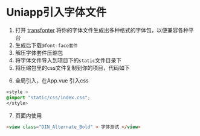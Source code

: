 
# Uniapp引入字体文件

1.  打开 [transfonter](https://transfonter.org/) 将你的字体文件生成出多种格式的字体包，以便兼容各种平台
2.  生成后下载```@font-face套件``` 
3.  解压字体套件压缩包
4.  将字体文件导入到项目下的```static```文件目录下
5.  将压缩包里的css文件复制到你的项目，代码如下
<CodeSwitcher :languages="{1:'字体文件',2:'Base64编码'}">

<template v-slot:1>

    ``` css
  //将路径改成你的字体文件目录
  @font-face {
    font-family: 'DIN Alternate';
    src: url('~@/static/fonts/DINAlternate-Bold.woff2') format('woff2'),
      url('~@/static/fonts/DINAlternate-Bold.woff') format('woff');
    font-weight: bold;
    font-style: normal;
    font-display: swap;
  }
  

  //设置一个class名使用此字体
  .DIN_Alternate_Bold {
    font-family: 'DIN Alternate' !important;
    font-style: normal;
  }

```

</template>

<template v-slot:2>

``` css

//需要在transfonter转换时勾选Base64 encode
  @font-face {
    font-family: 'DIN Alternate';
    src: url('data:font/woff2;charset=utf-8;base64,·····') format('woff2'),
      url('data:font/woff2;charset=utf-8;base64,····') format('woff');
    font-weight: bold;
    font-style: normal;
    font-display: swap;
  }

  //设置一个class名使用此字体
  .DIN_Alternate_Bold {
    font-family: 'DIN Alternate' !important;
    font-style: normal;
  }

```

</template>
</CodeSwitcher>

<CodeSwitcher :languages="{mac:'MacOs',win:'Windows'}">

<template v-slot:mac>
 
``` css

  //将路径改成你的字体文件目录
  @font-face {
    font-family: 'DIN Alternate';
    src: url('~@/static/fonts/DINAlternate-Bold.woff2') format('woff2'),
      url('~@/static/fonts/DINAlternate-Bold.woff') format('woff');
    font-weight: bold;
    font-style: normal;
    font-display: swap;
  }
  

  //设置一个class名使用此字体
  .DIN_Alternate_Bold {
    font-family: 'DIN Alternate' !important;
    font-style: normal;
  }

```
</template>
<template v-slot:win>

 ``` css

//需要在transfonter转换时勾选Base64 encode
  @font-face {
    font-family: 'DIN Alternate';
    src: url('data:font/woff2;charset=utf-8;base64,·····') format('woff2'),
      url('data:font/woff2;charset=utf-8;base64,····') format('woff');
    font-weight: bold;
    font-style: normal;
    font-display: swap;
  }

  //设置一个class名使用此字体
  .DIN_Alternate_Bold {
    font-family: 'DIN Alternate' !important;
    font-style: normal;
  }

```

</template>

</CodeSwitcher>

6. 全局引入，在App.vue 引入css
``` css 
<style >
@import "static/css/index.css";
</style>
```
7. 页面内使用
``` html
<view class="DIN_Alternate_Bold" > 字体测试 </view>
```